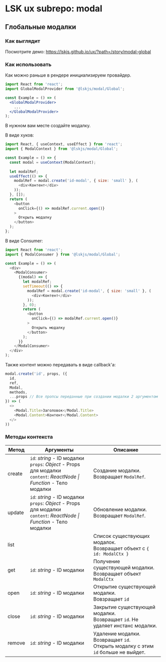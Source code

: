# LSK ux subrepo: modal

## Глобальные модалки

### Как выглядит

Посмотрите демо: https://lskjs.github.io/ux/?path=/story/modal-global

### Как использовать

Как можно раньше в рендере инициализируем провайдер.

```jsx
import React from 'react';
import GlobalModalProvider from '@lskjs/modal/Global';

const Example = () => (
  <GlobalModalProvider>
    ...
  </GlobalModalProvider>
);
```

В нужном вам месте создайте модалку.

В виде хуков:
```js
import React, { useContext, useEffect } from 'react';
import { ModalContext } from '@lskjs/modal/Global';

const Example = () => {
  const modal = useContext(ModalContext);
  
  let modalRef;
  useEffect(() => {
    modalRef = modal.create('id-modal', { size: 'small' }, (
      <div>Контент</div>
    ));
  }, []);
  return (
    <button
      onClick={() => modalRef.current.open()}
    >
      Открыть модалку
    </button>
  );
};
```

В виде Consumer:
```js
import React from 'react';
import { ModalConsumer } from '@lskjs/modal/Global';

const Example = () => (
  <div>
    <ModalConsumer>
      {(modal) => {
        let modalRef;
        setTimeout(() => {
          modalRef = modal.create('id-modal', { size: 'small' }, (
            <div>Контент</div>
          ));
        }, 0);
        return (
          <button
            onClick={() => modalRef.current.open()}
          >
            Открыть модалку
          </button>
        );
      }}
    </ModalConsumer>
  </div>
);
```

Также контент можно передавать в виде callback'а:
```js
modal.create('id', props, ({
  id,
  ref,
  Modal,
  methods,
  ...props // Все пропсы переданные при создании модалки 2 аргументом
}) => (
  <>
    <Modal.Title>Заголовок</Modal.Title>
    <Modal.Content>Контент</Modal.Content>
  </>
))
```

### Методы контекста

| Метод  | Аргументы                                                                                                                 | Описание                                                                            |
|--------|---------------------------------------------------------------------------------------------------------------------------|-------------------------------------------------------------------------------------|
| create | `id`: *string* - ID модалки<br>`props`: *Object* - Props для модалки<br>`content`: *ReactNode \| Function* - Тело модалки | Создание модалки.<br>Возвращает `ModalRef`.                                         |
| update | `id`: *string* - ID модалки<br>`props`: *Object* - Props для модалки<br>`content`: *ReactNode \| Function* - Тело модалки | Обновление модалки.<br>Возвращает `ModalRef`.                                       |
| list   |                                                                                                                           | Список существующих модалок.<br>Возвращает объект с `{ id: ModalCtx }`              |
| get    | `id`: *string* - ID модалки                                                                                               | Получение существующей модалки.<br>Возвращает объект `ModalCtx`                     |
| open   | `id`: *string* - ID модалки                                                                                               | Открытие существующей модалки.<br>Вовзращает `id`                                   |
| close  | `id`: *string* - ID модалки                                                                                               | Закрытие существующей модалки.<br>Возвращает `id`. Не удаляет инстанс модалки.      |
| remove | `id`: *string* - ID модалки                                                                                               | Удаление модалки. Возвращает `id`.<br>Открыть модалку с этим `id` больше не выйдет. |